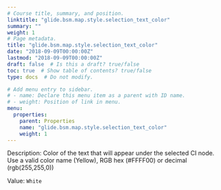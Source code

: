 ```yaml
---
# Course title, summary, and position.
linktitle: "glide.bsm.map.style.selection_text_color"
summary: ""
weight: 1
# Page metadata.
title: "glide.bsm.map.style.selection_text_color"
date: "2018-09-09T00:00:00Z"
lastmod: "2018-09-09T00:00:00Z"
draft: false  # Is this a draft? true/false
toc: true  # Show table of contents? true/false
type: docs  # Do not modify.

# Add menu entry to sidebar.
# - name: Declare this menu item as a parent with ID name.
# - weight: Position of link in menu.
menu:
  properties:
    parent: Properties
    name: "glide.bsm.map.style.selection_text_color"
    weight: 1
---
```


Description: Color of the text that will appear under the selected CI node. Use a valid color name (Yellow), RGB hex (#FFFF00) or decimal (rgb(255,255,0))


Value: `White`